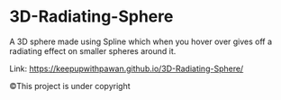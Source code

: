 # 3D-Radiating-Sphere
A 3D sphere made using Spline which when you hover over gives off a radiating effect on smaller spheres around it.

Link: https://keepupwithpawan.github.io/3D-Radiating-Sphere/



©This project is under copyright
